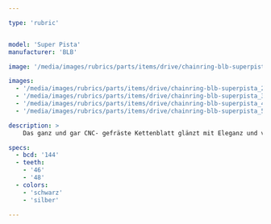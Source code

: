 ```yaml
---

type: 'rubric'


model: 'Super Pista'
manufacturer: 'BLB'

image: '/media/images/rubrics/parts/items/drive/chainring-blb-superpista_1.jpeg'

images:
  - '/media/images/rubrics/parts/items/drive/chainring-blb-superpista_2.jpeg'
  - '/media/images/rubrics/parts/items/drive/chainring-blb-superpista_3.jpeg'
  - '/media/images/rubrics/parts/items/drive/chainring-blb-superpista_4.jpeg'
  - '/media/images/rubrics/parts/items/drive/chainring-blb-superpista_5.jpeg'

description: >
    Das ganz und gar CNC- gefräste Kettenblatt glänzt mit Eleganz und vervollständigt klassische Aufbauten.

specs:
  - bcd: '144'
  - teeth:
    - '46'
    - '48'
  - colors:
    - 'schwarz'
    - 'silber'
    
---
```

